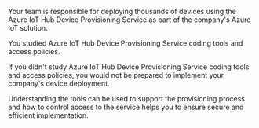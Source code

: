 Your team is responsible for deploying thousands of devices using the Azure IoT Hub Device Provisioning Service as part of the company's Azure IoT solution.

You studied Azure IoT Hub Device Provisioning Service coding tools and access policies.

If you didn't study Azure IoT Hub Device Provisioning Service coding tools and access policies, you would not be prepared to implement your company's device deployment.

Understanding the tools can be used to support the provisioning process and how to control access to the service helps you to ensure secure and efficient implementation.
